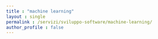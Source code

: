 ```yaml
---
title : "machine learning"
layout : single
permalink : /servizi/sviluppo-software/machine-learning/
author_profile : false
---
```

